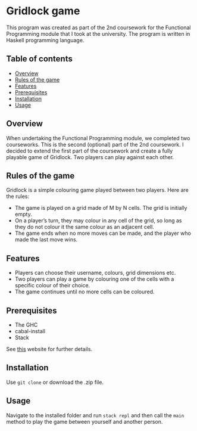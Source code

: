 # Gridlock game

This program was created as part of the 2nd coursework for the Functional Programming module that I took at the university. The program is written in Haskell programming language.

## Table of contents
- [Overview](#overview)
- [Rules of the game](<Rules of the game>)
- [Features](#features)
- [Prerequisites](#prerequisites)
- [Installation](#installation)
- [Usage](#usage)



## Overview
When undertaking the Functional Programming module, we completed two courseworks. This is the second (optional) part of the 2nd coursework. I decided to extend the first part of the coursework and create a fully playable game of Gridlock. Two players can play against each other.

## Rules of the game 
Gridlock is a simple colouring game played between two players. Here are the rules:
- The game is played on a grid made of M by N cells. The grid is initially empty.
- On a player’s turn, they may colour in any cell of the grid, so long as they do not
colour it the same colour as an adjacent cell.
- The game ends when no more moves can be made, and the player who made the
last move wins.




## Features 
- Players can choose their username, colours, grid dimensions etc.
- Two players can play a game by colouring one of the cells with a specific colour of their choice.
- The game continues until no more cells can be coloured.




## Prerequisites
- The GHC
- cabal-install
- Stack   

See [this](https://www.haskell.org/downloads/) website for further details.

## Installation
Use ``git clone`` or download the .zip file.

## Usage 
Navigate to the installed folder and run ``stack repl`` and then call the ``main``
method to play the game between yourself and another person.


